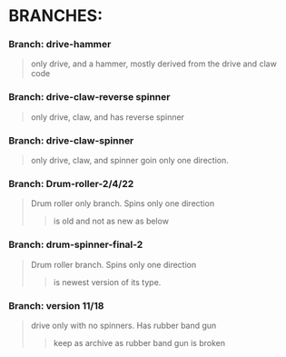 # BRANCHES:


### Branch: drive-hammer

> only drive, and a hammer, mostly derived from the drive and claw code


### Branch: drive-claw-reverse spinner

> only drive, claw, and has reverse spinner


### Branch: drive-claw-spinner

> only drive, claw, and spinner goin only one direction.



### Branch: Drum-roller-2/4/22

> Drum roller only branch. Spins only one direction
> 
>>is old and not as new as below


### Branch: drum-spinner-final-2 

> Drum roller branch. Spins only one direction
>
>> is newest version of its type.

### Branch: version 11/18

> drive only with no spinners. Has rubber band gun
> 
>> keep as archive as rubber band gun is broken



